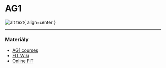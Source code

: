 # AG1


![alt text](https://github.com/alexmateides/notes/blob/main/docs/assets/ag1-skripta-with-hookers.png){ align=center }

---

### Materiály

- [AG1 courses](https://courses.fit.cvut.cz/BI-AG1/index.html)
- [FIT Wiki](https://fit-wiki.cz/%C5%A1kola/p%C5%99edm%C4%9Bty/bi-ag1)
- [Online FIT](https://online.fit.cvut.cz/zaznam/B231/bi-ag1.21.html)